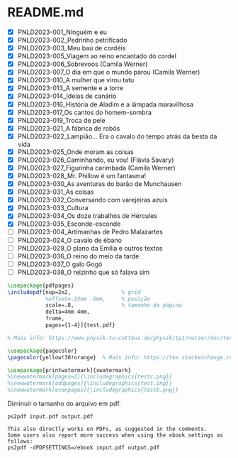 README.md
======

- [x] PNLD2023-001_Ninguém e eu
- [x] PNLD2023-002_Pedrinho petrificado
- [x] PNLD2023-003_Meu baú de cordéis
- [x] PNLD2023-005_Viagem ao reino encantado do cordel
- [x] PNLD2023-006_Sobrevoos (Camila Werner)
- [x] PNLD2023-007_O dia em que o mundo parou (Camila Werner)
- [x] PNLD2023-010_A mulher que virou tatu
- [x] PNLD2023-013_A semente e a torre
- [x] PNLD2023-014_Ideias de canário
- [x] PNLD2023-016_História de Aladim e a lâmpada maravilhosa
- [x] PNLD2023-017_Os cantos do homem-sombra
- [x] PNLD2023-019_Troca de pele
- [x] PNLD2023-021_A fábrica de robôs
- [x] PNLD2023-022_Lampião... Era o cavalo do tempo atrás da besta da vida
- [x] PNLD2023-025_Onde moram as coisas
- [x] PNLD2023-026_Caminhando, eu vou! (Flávia Savary)
- [x] PNLD2023-027_Figurinha carimbada (Camila Werner)
- [x] PNLD2023-028_Mr. Phillow é um fantasma!
- [x] PNLD2023-030_As aventuras do barão de Munchausen
- [x] PNLD2023-031_As coisas
- [x] PNLD2023-032_Conversando com varejeiras azuis
- [x] PNLD2023-033_Cultura
- [x] PNLD2023-034_Os doze trabalhos de Hércules
- [x] PNLD2023-035_Esconde-esconde
- [ ] PNLD2023-004_Artimanhas de Pedro Malazartes
- [ ] PNLD2023-024_O cavalo de ébano
- [ ] PNLD2023-029_O plano da Emília e outros textos
- [ ] PNLD2023-036_O reino do meio da tarde
- [ ] PNLD2023-037_O galo Gogó
- [ ] PNLD2023-038_O reizinho que só falava sim

```tex
\usepackage{pdfpages}
\includepdf[nup=2x2, 				% grid
			%offset=-15mm -5mm, 	% posição
			scale=.8, 				% tamanho da página
            delta=4mm 4mm, 			
            frame,
            pages={1-4}]{test.pdf}

% Mais info: https://www.physik.tu-cottbus.de/physik/tp1/nutzer/doc/texmf/latex/pdfpages/pdf-ex.tex
```

```tex
\usepackage{pagecolor}
\pagecolor{yellow!30!orange}  % Mais info: https://tex.stackexchange.com/questions/82498/change-background-colour-for-entire-document

```

```tex
\usepackage[printwatermark]{xwatermark}
%\newwatermark[pagex=2]{\includegraphics{testc.png}}
%\newwatermark[oddpages]{\includegraphics{test.png}}
%\newwatermark[evenpages]{\includegraphics{testb.png}}

```

Diminuir o tamanho do arquivo em pdf.
```shell
ps2pdf input.pdf output.pdf

This also directly works on PDFs, as suggested in the comments.
Some users also report more success when using the ebook settings as follows:
ps2pdf -dPDFSETTINGS=/ebook input.pdf output.pdf

```